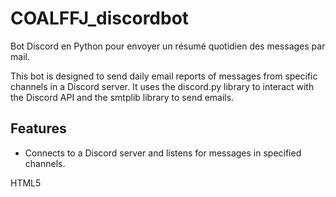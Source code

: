 # COALFFJ_discordbot
Bot Discord en Python pour envoyer un résumé quotidien des messages par mail.


This bot is designed to send daily email reports of messages from specific channels in a Discord server.
It uses the discord.py library to interact with the Discord API and the smtplib library to send emails.

## Features
- Connects to a Discord server and listens for messages in specified channels.



HTML5
